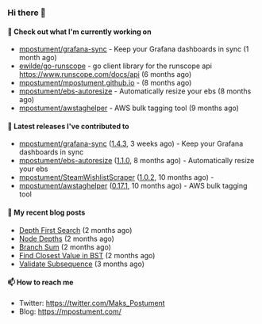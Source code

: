 ### Hi there 👋

#### 👷 Check out what I'm currently working on

- [mpostument/grafana-sync](https://github.com/mpostument/grafana-sync) - Keep your Grafana dashboards in sync (1 month ago)
- [ewilde/go-runscope](https://github.com/ewilde/go-runscope) - go client library for the runscope  api https://www.runscope.com/docs/api (6 months ago)
- [mpostument/mpostument.github.io](https://github.com/mpostument/mpostument.github.io) -  (8 months ago)
- [mpostument/ebs-autoresize](https://github.com/mpostument/ebs-autoresize) - Automatically resize your ebs (8 months ago)
- [mpostument/awstaghelper](https://github.com/mpostument/awstaghelper) - AWS bulk tagging tool (9 months ago)

#### 🔭 Latest releases I've contributed to

- [mpostument/grafana-sync](https://github.com/mpostument/grafana-sync) ([1.4.3](https://github.com/mpostument/grafana-sync/releases/tag/1.4.3), 3 weeks ago) - Keep your Grafana dashboards in sync
- [mpostument/ebs-autoresize](https://github.com/mpostument/ebs-autoresize) ([1.1.0](https://github.com/mpostument/ebs-autoresize/releases/tag/1.1.0), 8 months ago) - Automatically resize your ebs
- [mpostument/SteamWishlistScraper](https://github.com/mpostument/SteamWishlistScraper) ([1.0.2](https://github.com/mpostument/SteamWishlistScraper/releases/tag/1.0.2), 10 months ago) - 
- [mpostument/awstaghelper](https://github.com/mpostument/awstaghelper) ([0.17.1](https://github.com/mpostument/awstaghelper/releases/tag/0.17.1), 10 months ago) - AWS bulk tagging tool

#### 📜 My recent blog posts

- [Depth First Search](https://mpostument.com/2021/09/06/depth-first-search/) (2 months ago)
- [Node Depths](https://mpostument.com/2021/08/26/node-depths/) (2 months ago)
- [Branch Sum](https://mpostument.com/2021/08/23/branch-sum/) (2 months ago)
- [Find Closest Value in BST](https://mpostument.com/2021/08/10/find-closest-value-in-bst/) (2 months ago)
- [Validate Subsequence](https://mpostument.com/2021/08/05/validate-subsequence/) (3 months ago)

#### 📫 How to reach me

- Twitter: https://twitter.com/Maks_Postument
- Blog: https://mpostument.com/
